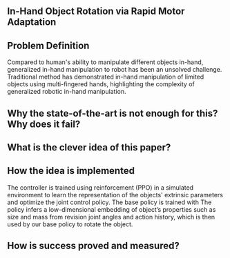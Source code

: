 ## In-Hand Object Rotation via Rapid Motor Adaptation

## Problem Definition
Compared to human's ability to manipulate different objects in-hand, generalized in-hand manipulation to robot has been an unsolved challenge. Traditional method has demonstrated in-hand manipulation of limited objects using multi-fingered hands, highlighting the complexity of generalized robotic in-hand manipulation.

## Why the state-of-the-art is not enough for this? Why does it fail?

## What is the clever idea of this paper?

## How the idea is implemented
The controller is trained using reinforcement (PPO) in a simulated environment to learn the representation of the objects' extrinsic parameters and optimize the joint control policy. The base policy is trained with The policy infers a low-dimensional embedding of object’s properties such as size and mass from revision joint angles and action history, which is then used by our base policy to rotate the object.

##  How is success proved and measured?

